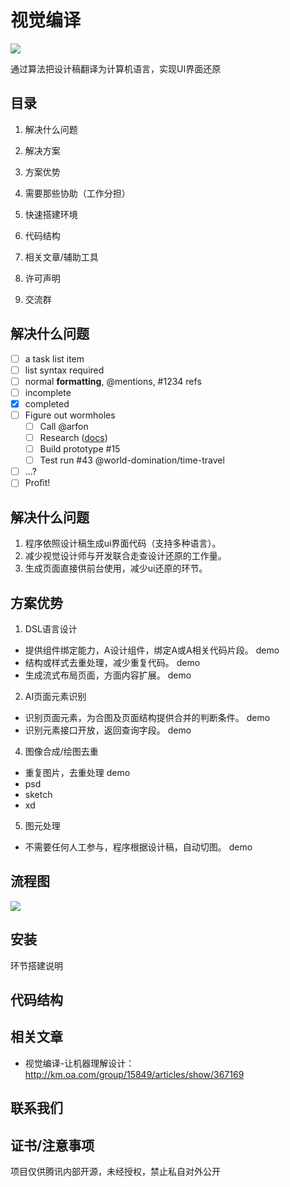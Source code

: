 # 视觉编译
![](http://km.oa.com/files/photos/pictures/201810/1540543101_80_w660_h280.png)

通过算法把设计稿翻译为计算机语言，实现UI界面还原


## 目录
1. 解决什么问题
2. 解决方案
3. 方案优势

4. 需要那些协助（工作分担）
5. 快速搭建环境
6. 代码结构

7. 相关文章/辅助工具
8. 许可声明
9. 交流群

## 解决什么问题
- [ ] a task list item
- [ ] list syntax required
- [ ] normal **formatting**, @mentions, #1234 refs
- [ ] incomplete
- [x] completed
- [ ] Figure out wormholes
  - [ ] Call @arfon
  - [ ] Research ([docs](http://en.wikipedia.org/wiki/Wormhole#Time_travel))
  - [ ] Build prototype #15
  - [ ] Test run #43 @world-domination/time-travel
- [ ] ...?
- [ ] Profit!

## 解决什么问题
1. 程序依照设计稿生成ui界面代码（支持多种语言）。
2. 减少视觉设计师与开发联合走查设计还原的工作量。
3. 生成页面直接供前台使用，减少ui还原的环节。

## 方案优势
1. DSL语言设计
* 提供组件绑定能力，A设计组件，绑定A或A相关代码片段。 demo
* 结构或样式去重处理，减少重复代码。 demo
* 生成流式布局页面，方面内容扩展。 demo

2. AI页面元素识别
* 识别页面元素，为合图及页面结构提供合并的判断条件。 demo
* 识别元素接口开放，返回查询字段。 demo

4. 图像合成/绘图去重
* 重复图片，去重处理  demo
* psd 
* sketch
* xd

5. 图元处理
* 不需要任何人工参与，程序根据设计稿，自动切图。 demo


## 流程图
<img src="http://km.oa.com/files/photos/pictures/201901/1547005473_87_w966_h636.png" />



## 安装
环节搭建说明

## 代码结构
    
## 相关文章
- 视觉编译-让机器理解设计：http://km.oa.com/group/15849/articles/show/367169

## 联系我们

## 证书/注意事项
项目仅供腾讯内部开源，未经授权，禁止私自对外公开

